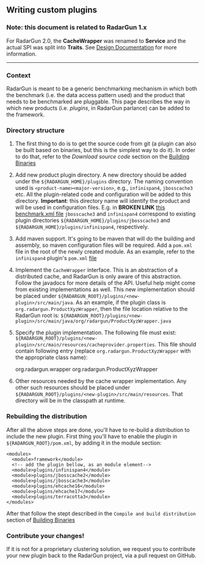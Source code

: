 ---
---

Writing custom plugins
----------------------
### Note: this document is related to RadarGun 1.x

For RadarGun 2.0, the **CacheWrapper** was renamed to **Service** and the actual SPI was split into **Traits**. See [Design Documentation]({{page.path_to_root}}architecture/design_documentation.html) for more information.

----------------------

### Context

RadarGun is meant to be a generic benchmarking mechanism in which both the benchmark (i.e. the data access pattern used) and the product that needs to be benchmarked are pluggable. This page describes the way in which new products (i.e. *plugins*, in RadarGun parlance) can be added to the framework.

### Directory structure

1. The first thing to do is to get the source code from git (a plugin can also be built based on binaries, but this is the simplest way to do it). In order to do that, refer to the *Download source code* section on the [Building Binaries]({{page.path_to_root}}getting_started/building_binaries.html)
2. Add new product plugin directory. A new directory should be added under the `${RADARGUN_HOME}/plugins` directory. The naming convention used is `<product-name><major-version>`, e.g., `infinispan4`, `jbosscache3` etc. All the plugin-related code and configuration will be added to this directory. **Important**: this directory name will identify the product and will be used in configuration files. E.g. in **BROKEN LINK** [this benchmark.xml file](https://github.com/radargun/radargun/blob/master/framework/src/main/resources/benchmark.xml) `jbosscache3` and `infinispan4` correspond to existing plugin directories `${RADARGUN_HOME}/plugins/jbosscache3` and `${RADARGUN_HOME}/plugins/infinispan4`, respectively.
3. Add maven support. It's going to be maven that will do the building and assembly, so maven configuration files will be required. Add a `pom.xml` file in the root of the newly created module. As an example, refer to the `infinispan4` plugin's `pom.xml` [file](https://github.com/radargun/radargun/blob/master/plugins/infinispan4/pom.xml)
4. Implement the `CacheWrapper` interface. This is an abstraction of a distributed cache, and RadarGun is only aware of this abstraction. Follow the javadocs for more details of the API.  Useful help might come from existing implementations as well. This new implementation should be placed under `${RADARGUN_ROOT}/plugins/<new-plugin>/src/main/java`. As an example, if the plugin class is `org.radargun.ProductXyzWrapper`, then the file location relative to the RadarGun root is: `${RADARGUN_ROOT}/plugins/<new-plugin>/src/main/java/org/radargun/ProductXyzWrapper.java`
5. Specify the plugin implementation. The following file must exist: `${RADARGUN_ROOT}/plugins/<new-plugin>/src/main/resources/cacheprovider.properties`. This file should contain following entry (replace `org.radargun.ProductXyzWrapper` with the appropriate class name):

    org.radargun.wrapper org.radargun.ProductXyzWrapper
    
6. Other resources needed by the cache wrapper implementation. Any other such resources should be placed under `${RADARGUN_ROOT}/plugins/<new-plugin>/src/main/resources`. That directory will be in the classpath at runtime.

### Rebuilding the distribution

After all the above steps are done, you'll have to re-build a distribution to include the new plugin. First thing you'll have to enable the plugin in `${RADARGUN_ROOT}/pom.xml`, by adding it in the module section:

    <modules>
      <module>framework</module>
      <!-- add the plugin bellow, as an module element-->
      <module>plugins/infinispan4</module>
      <module>plugins/jbosscache2</module>
      <module>plugins/jbosscache3</module>
      <module>plugins/ehcache16</module>
      <module>plugins/ehcache17</module>
      <module>plugins/terracotta3</module>
    </modules>

After that follow the stept described in the `Compile and build distribution` section of [Building Binaries]({{page.path_to_root}}getting_started/building_binaries.html)

### Contribute your changes!

If it is not for a proprietary clustering solution, we request you to contribute your new plugin back to the RadarGun project, via a pull request on GitHub.

